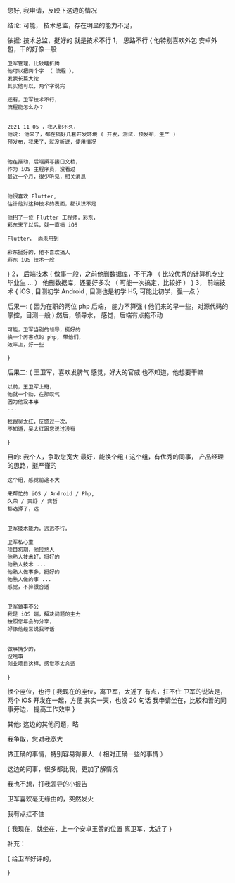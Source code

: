 您好, 我申请，反映下这边的情况


结论:
可能，
技术总监，存在明显的能力不足，


依据:
技术总监，挺好的
就是技术不行
1， 思路不行
{
    他特别喜欢外包
    安卓外包，干的好像一般


    卫军管理，比较瞎折腾
    他可以把两个字 （ 流程 ），
    发表长篇大论
    其实他可以，两个字说完

    还有，卫军技术不行，
    流程能怎么办？


    2021 11 05 ，我入职不久，
    他说: 他来了，都在搞好几套开发环境 ( 开发，测试，预发布，生产 )
    预发布，我来了，就没听说，使用情况


    他在推动，后端撰写接口文档，
    作为 iOS 主程序员，没看过
    最近一个月，很少听见，相关消息


    他很喜欢 Flutter,
    估计他对这种技术的表面，都认识不足

    他招了一位 Flutter 工程师，彩东，
    彩东来了以后，就一直搞 iOS
    
    Flutter， 尚未用到

    彩东挺好的，他不喜欢搞人
    彩东 iOS 技术一般
}
2， 后端技术 
{
    做事一般，之前他删数据库，不干净
    （ 比较优秀的计算机专业毕业生 ... ）
    他删数据库，还要好多次
    （ 可能一次搞定，比较好 ）
}
3， 前端技术
{
    iOS , 目测初学
    Android , 目测也是初学
    H5, 可能比初学，强一点
}


后果一:
{
    因为在职的两位 php 后端，
    能力不算强
    ( 他们来的早一些，对源代码的掌控，目测一般 )
    然后，领导水，
    感觉，后端有点拖不动


    可能，卫军当别的领导，挺好的
    换一个厉害点的 php, 带他们，
    效率上，好一些
}


后果二:
{
    王卫军，喜欢发脾气
    感觉，好大的官威
    也不知道，他想要干嘛


    以前，王卫军上班，
    他就一个劲，在那叹气
    因为他没本事
    ...

    我跟吴太红，反馈过一次，
    不知道，吴太红跟您说过没有
}



目的:
我个人，争取您宽大
最好，能换个组
{
    这个组，有优秀的同事，
    产品经理的思路，挺严谨的

    这个组，感觉前途不大

    来帮忙的 iOS / Android / Php,
    久荣 / 天舒 / 龚哲
    都选择了，远


    卫军技术能力，远远不行，
    
    卫军私心重
    项目初期，他拉熟人
    他熟人技术好，挺好的
    他熟人技术 ...
    他熟人做事多，挺好的
    他熟人做的事 ...
    感觉，不算很合适


    卫军做事不公
    我是 iOS 端，解决问题的主力
    按照您年会的分享，
    好像他经常说我坏话

    
    做事情少的，
    没啥事
    创业项目这样，感觉不太合适

}


换个座位，也行
{
    我现在的座位，离卫军，太近了
    有点，扛不住
    卫军的说法是，两个 iOS 开发在一起，方便
    其实一天，也没 20 句话
    我申请坐在，比较和善的同事旁边，
    提高工作效率
}



其他:
这边的其他问题，略

我争取，您对我宽大

做正确的事情，特别容易得罪人
（ 相对正确一些的事情 ）

这边的同事，很多都比我，更加了解情况

我也不想，打我领导的小报告

卫军喜欢毫无缘由的，突然发火

我有点扛不住

{
    我现在，就坐在，上一个安卓王赞的位置
    离卫军，太近了
}


补充：

{
    给卫军好评的，

}